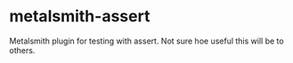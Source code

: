 # metalsmith-assert
Metalsmith plugin for testing with assert.  Not sure hoe useful this will be to others.
